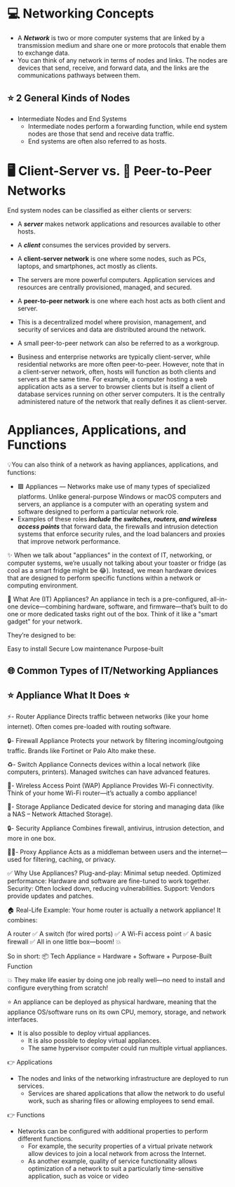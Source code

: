 # 💻 Networking Concepts 
- A ***Network*** is two or more computer systems that are linked by a transmission medium and share one or more protocols that enable them to exchange data.
- You can think of any network in terms of nodes and links. The nodes are devices that send, receive, and forward data, and the links are the communications pathways between them.
## ⭐ 2 General Kinds of Nodes
  - Intermediate Nodes and End Systems
      - Intermediate nodes perform a forwarding function, while end system nodes are those that send and receive data traffic.
      - End systems are often also referred to as hosts.
##
# 🖥️ Client-Server vs. 🤝 Peer-to-Peer Networks 
End system nodes can be classified as either clients or servers:

- A ***server*** makes network applications and resources available to other hosts.
- A ***client*** consumes the services provided by servers.

- A **client-server network** is one where some nodes, such as PCs, laptops, and smartphones, act mostly as clients.
- The servers are more powerful computers. Application services and resources are centrally provisioned, managed, and secured.

- A **peer-to-peer network** is one where each host acts as both client and server.
- This is a decentralized model where provision, management, and security of services and data are distributed around the network.
- A small peer-to-peer network can also be referred to as a workgroup.

- Business and enterprise networks are typically client-server, while residential networks are more often peer-to-peer. However, note that in a client-server network, often, hosts will function as both clients and       servers at the same time. For example, a computer hosting a web application acts as a server to browser clients but is itself a client of database services running on other server computers. It is the centrally       administered nature of the network that really defines it as client-server.

# Appliances, Applications, and Functions
💡You can also think of a network as having appliances, applications, and functions:

- 🟪 Appliances — Networks make use of many types of specialized platforms. Unlike general-purpose Windows or macOS computers and servers, an appliance is a computer with an operating system and software designed to perform a particular network role. 
- Examples of these roles ***include the switches, routers, and wireless access points*** that forward data, the firewalls and intrusion detection systems that enforce security rules, and the load balancers and proxies that improve network performance.
  
✨ When we talk about "appliances" in the context of IT, networking, or computer systems, we’re usually not talking about your toaster or fridge (as cool as a smart fridge might be 😂). Instead, we mean hardware devices that are designed to perform specific functions within a network or computing environment.

🔧 What Are (IT) Appliances?
An appliance in tech is a pre-configured, all-in-one device—combining hardware, software, and firmware—that’s built to do one or more dedicated tasks right out of the box. Think of it like a "smart gadget" for your network.

They’re designed to be:

Easy to install
Secure
Low maintenance
Purpose-built


## 🌐 Common Types of IT/Networking Appliances
  ## ⭐ Appliance	What It Does ⭐

⚡- Router Appliance	Directs traffic between networks (like your home internet). Often comes pre-loaded with routing software.

🔒- Firewall Appliance	Protects your network by filtering incoming/outgoing traffic. Brands like Fortinet or Palo Alto make these. 

♻️- Switch Appliance	Connects devices within a local network (like computers, printers). Managed switches can have advanced features.

📶- Wireless Access Point (WAP) Appliance	Provides Wi-Fi connectivity. Think of your home Wi-Fi router—it’s actually a combo appliance!

💾- Storage Appliance	Dedicated device for storing and managing data (like a NAS – Network Attached Storage). 

🔒- Security Appliance	Combines firewall, antivirus, intrusion detection, and more in one box.

🙆‍♂️- Proxy Appliance	Acts as a middleman between users and the internet—used for filtering, caching, or privacy.

✅ Why Use Appliances?
Plug-and-play: Minimal setup needed.
Optimized performance: Hardware and software are fine-tuned to work together.
Security: Often locked down, reducing vulnerabilities.
Support: Vendors provide updates and patches.

🏠 Real-Life Example:
Your home router is actually a network appliance! It combines:

A router ✅
A switch (for wired ports) ✅
A Wi-Fi access point ✅
A basic firewall ✅
All in one little box—boom! 💥

So in short:
📦 Tech Appliance = Hardware + Software + Purpose-Built Function

💥 They make life easier by doing one job really well—no need to install and configure everything from scratch!

⭐ An appliance can be deployed as physical hardware, meaning that the appliance OS/software runs on its own CPU, memory, storage, and network interfaces.
- It is also possible to deploy virtual appliances.
  - It is also possible to deploy virtual appliances.
  - The same hypervisor computer could run multiple virtual appliances.
      
👉 Applications 
- The nodes and links of the networking infrastructure are deployed to run services.
  - Services are shared applications that allow the network to do useful work, such as sharing files or allowing employees to send email.
          
👉 Functions
- Networks can be configured with additional properties to perform different functions.
  - For example, the security properties of a virtual private network allow devices to join a local network from across the Internet.
  - As another example, quality of service functionality allows optimization of a network to suit a particularly time-sensitive application, such as voice or video
##

